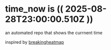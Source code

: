 # time_now is (( 2025-08-28T23:00:00.510Z ))

an automated repo that shows the currnent time

inspired by [breakingheatmap](https://github.com/breakingheatmap/breakingheatmap)